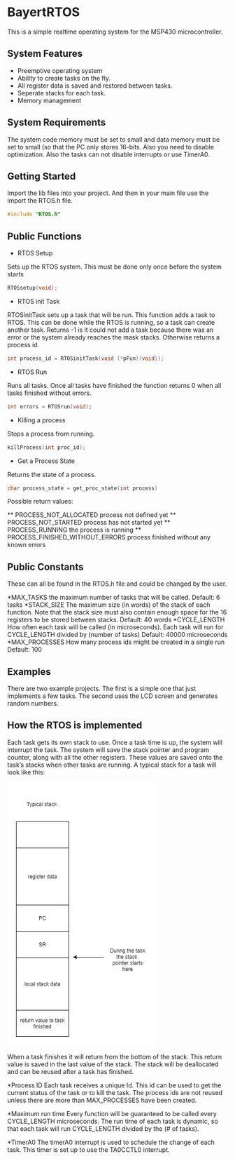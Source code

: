 # BayertRTOS
This is a simple realtime operating system for the MSP430 microcontroller. 

## System Features
 * Preemptive operating system
 * Ability to create tasks on the fly.
 * All register data is saved and restored between tasks.
 * Seperate stacks for each task.
 * Memory management
 
## System Requirements 
The system code memory must be set to small and data memory must be set to small (so that the PC only stores 16-bits. Also you need to disable optimization. Also the tasks can not disable interrupts or use TimerA0.


## Getting Started
 Import the lib files into your project. And then in your main file use the import the RTOS.h file.
 ```c
 #include "RTOS.h"
 ```

## Public Functions

 * RTOS Setup

Sets up the RTOS system. This must be done only once before the system starts

```c
RTOSsetup(void);
```

 * RTOS init Task
 
RTOSinitTask sets up a task that will be run. This function adds a task to RTOS. This can be done while the RTOS is running, so a task can create another task. Returns -1 is it could not add a task because there was an error or the system already reaches the mask stacks. Otherwise returns a process id.

 ```c
 int process_id = RTOSinitTask(void (*pFun)(void));
 ```
 
 * RTOS Run

Runs all tasks. Once all tasks have finished the function returns 0 when all tasks finished without errors. 

```c
int errors = RTOSrun(void);
```

 * Killing a process 

Stops a process from running.

```c
killProcess(int proc_id);
```

 * Get a Process State

Returns the state of a process.

```c
char process_state = get_proc_state(int process)
```

Possible return values:

** PROCESS_NOT_ALLOCATED
process not defined yet
** PROCESS_NOT_STARTED
process has not started yet
** PROCESS_RUNNING
the process is running
** PROCESS_FINISHED_WITHOUT_ERRORS
process finished without any known errors

## Public Constants
These can all be found in the RTOS.h file and could be changed by the user.

*MAX_TASKS
the maximum number of tasks that will be called.
Default: 6 tasks
*STACK_SIZE
The maximum size (in words) of the stack of each function.
Note that the stack size must also contain enough space for the 16 registers to be stored between stacks.
Default: 40 words
*CYCLE_LENGTH
How often each task will be called (in microseconds).
Each task will run for CYCLE_LENGTH divided by (number of tasks)
Default: 40000 microseconds
*MAX_PROCESSES
How many process ids might be created in a single run
Default: 100


## Examples

There are two example projects. The first is a simple one that just implements a few tasks. The second uses the LCD screen and generates random numbers.

## How the RTOS is implemented 


Each task gets its own stack to use. Once a task time is up, the system will interrupt the task. The system will save the stack pointer and program counter, along with all the other registers. These values are saved onto the task’s stacks when other tasks are running. A typical stack for a task will look like this:

![Image of a Typical Stack](./doc/TypicalStack.jpg)

When a task finishes it will return from the bottom of the stack. This return value is saved in the last value of the stack. The stack will be deallocated and can be reused after a task has finished.

*Process ID
Each task receives a unique Id. This id can be used to get the current status of the task or to kill the task. The process ids are not reused unless there are more than MAX_PROCESSES have been created.

*Maximum run time
Every function will be guaranteed to be called every CYCLE_LENGTH microseconds. The run time of each task is dynamic, so that each task will run CYCLE_LENGTH divided by the (# of tasks). 

*TimerA0
The timerA0 interrupt is used to schedule the change of each task. This timer is set up to use the TA0CCTL0 interrupt.


